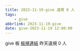 ```yaml
---
title: 2023-11-19-give 違規 0 人
tags:
    - give
abbrlink: 2023-11-19-give
date: give-2023-11-19 12:00:00
---
```

give 板 [板規連結](https://www.ptt.cc/bbs/give/M.1612495900.A.C32.html)
昨天違規 0 人
